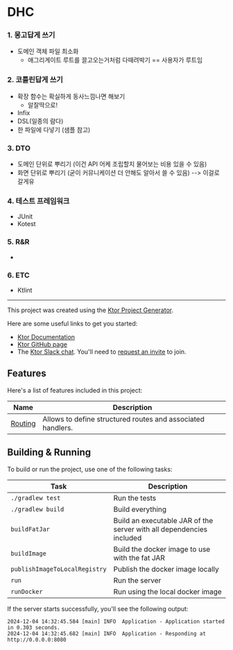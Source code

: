# DHC

### 1. 몽고답게 쓰기

- 도메인 객체 파일 최소화
    - 애그리게이트 루트를 끌고오는거처럼 다때려박기 == 사용자가 루트임

### 2. 코틀린답게 쓰기

- 확장 함수는 확실하게 동사느낌나면 해보기
    - 알잘딱으로!
- Infix
- DSL(일종의 람다)
- 한 파일에 다넣기 (샘플 참고)

### 3. DTO

- 도메인 단위로 뿌리기 (이건 API 어케 조립할지 물어보는 비용 있을 수 있음)
- 화면 단위로 뿌리기 (굳이 커뮤니케이션 더 안해도 알아서 쓸 수 있음) --> 이걸로 갈게유

### 4. 테스트 프레임워크

- JUnit
- Kotest

### 5. R&R

-

### 6. ETC

- Ktlint

---

This project was created using the [Ktor Project Generator](https://start.ktor.io).

Here are some useful links to get you started:

- [Ktor Documentation](https://ktor.io/docs/home.html)
- [Ktor GitHub page](https://github.com/ktorio/ktor)
- The [Ktor Slack chat](https://app.slack.com/client/T09229ZC6/C0A974TJ9). You'll need
  to [request an invite](https://surveys.jetbrains.com/s3/kotlin-slack-sign-up) to join.

## Features

Here's a list of features included in this project:

| Name                                               | Description                                                 |
|----------------------------------------------------|-------------------------------------------------------------|
| [Routing](https://start.ktor.io/p/routing-default) | Allows to define structured routes and associated handlers. |

## Building & Running

To build or run the project, use one of the following tasks:

| Task                          | Description                                                          |
|-------------------------------|----------------------------------------------------------------------|
| `./gradlew test`              | Run the tests                                                        |
| `./gradlew build`             | Build everything                                                     |
| `buildFatJar`                 | Build an executable JAR of the server with all dependencies included |
| `buildImage`                  | Build the docker image to use with the fat JAR                       |
| `publishImageToLocalRegistry` | Publish the docker image locally                                     |
| `run`                         | Run the server                                                       |
| `runDocker`                   | Run using the local docker image                                     |

If the server starts successfully, you'll see the following output:

```
2024-12-04 14:32:45.584 [main] INFO  Application - Application started in 0.303 seconds.
2024-12-04 14:32:45.682 [main] INFO  Application - Responding at http://0.0.0.0:8080
```

